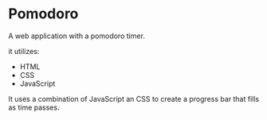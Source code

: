 # Pomodoro

A web application with a pomodoro timer.

it utilizes:
- HTML
- CSS
- JavaScript

It uses a combination of JavaScript an CSS to create a progress bar that fills as time passes.
